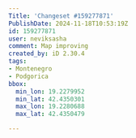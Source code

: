 ```yaml
---
Title: 'Changeset #159277871'
PublishDate: 2024-11-18T10:53:19Z
id: 159277871
user: neviksasha
comment: Map improving
created_by: iD 2.30.4
tags:
- Montenegro
- Podgorica
bbox:
  min_lon: 19.2279952
  min_lat: 42.4350301
  max_lon: 19.2280688
  max_lat: 42.4350479

---
```

